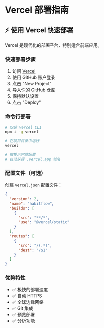 # Vercel 部署指南

## ⚡ 使用 Vercel 快速部署

Vercel 是现代化的部署平台，特别适合前端应用。

### 快速部署步骤
1. 访问 [Vercel](https://vercel.com)
2. 使用 GitHub 账户登录
3. 点击 "New Project"
4. 导入你的 GitHub 仓库
5. 保持默认设置
6. 点击 "Deploy"

### 命令行部署
```bash
# 安装 Vercel CLI
npm i -g vercel

# 在项目目录中运行
vercel

# 按提示完成配置
# 自动获得 .vercel.app 域名
```

### 配置文件（可选）
创建 `vercel.json` 配置文件：

```json
{
  "version": 2,
  "name": "habitflow",
  "builds": [
    {
      "src": "**/*",
      "use": "@vercel/static"
    }
  ],
  "routes": [
    {
      "src": "/(.*)",
      "dest": "/$1"
    }
  ]
}
```

### 优势特性
- ✅ 极快的部署速度
- ✅ 自动 HTTPS
- ✅ 全球边缘网络
- ✅ Git 集成
- ✅ 预览部署
- ✅ 分析功能